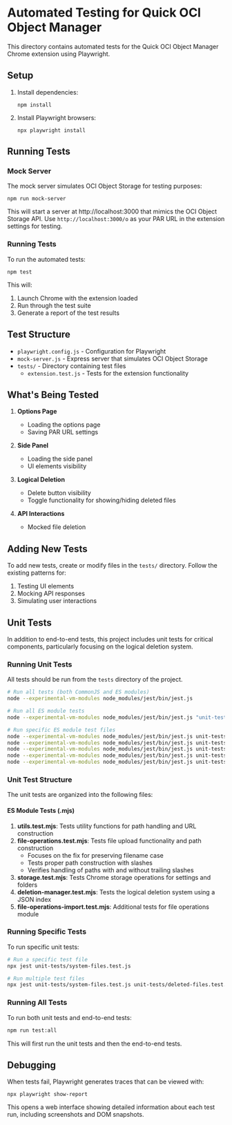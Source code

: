 # Automated Testing for Quick OCI Object Manager

This directory contains automated tests for the Quick OCI Object Manager Chrome extension using Playwright.

## Setup

1. Install dependencies:
   ```
   npm install
   ```

2. Install Playwright browsers:
   ```
   npx playwright install
   ```

## Running Tests

### Mock Server

The mock server simulates OCI Object Storage for testing purposes:

```
npm run mock-server
```

This will start a server at http://localhost:3000 that mimics the OCI Object Storage API. Use `http://localhost:3000/o` as your PAR URL in the extension settings for testing.

### Running Tests

To run the automated tests:

```
npm test
```

This will:
1. Launch Chrome with the extension loaded
2. Run through the test suite
3. Generate a report of the test results

## Test Structure

- `playwright.config.js` - Configuration for Playwright
- `mock-server.js` - Express server that simulates OCI Object Storage
- `tests/` - Directory containing test files
  - `extension.test.js` - Tests for the extension functionality

## What's Being Tested

1. **Options Page**
   - Loading the options page
   - Saving PAR URL settings

2. **Side Panel**
   - Loading the side panel
   - UI elements visibility

3. **Logical Deletion**
   - Delete button visibility
   - Toggle functionality for showing/hiding deleted files

4. **API Interactions**
   - Mocked file deletion

## Adding New Tests

To add new tests, create or modify files in the `tests/` directory. Follow the existing patterns for:

1. Testing UI elements
2. Mocking API responses
3. Simulating user interactions

## Unit Tests

In addition to end-to-end tests, this project includes unit tests for critical components, particularly focusing on the logical deletion system.

### Running Unit Tests

All tests should be run from the `tests` directory of the project.

```bash
# Run all tests (both CommonJS and ES modules)
node --experimental-vm-modules node_modules/jest/bin/jest.js

# Run all ES module tests
node --experimental-vm-modules node_modules/jest/bin/jest.js "unit-tests/.*\.mjs$"

# Run specific ES module test files
node --experimental-vm-modules node_modules/jest/bin/jest.js unit-tests/utils.test.mjs
node --experimental-vm-modules node_modules/jest/bin/jest.js unit-tests/file-operations.test.mjs
node --experimental-vm-modules node_modules/jest/bin/jest.js unit-tests/storage.test.mjs
node --experimental-vm-modules node_modules/jest/bin/jest.js unit-tests/deletion-manager.test.mjs
node --experimental-vm-modules node_modules/jest/bin/jest.js unit-tests/file-operations-import.test.mjs
```

### Unit Test Structure

The unit tests are organized into the following files:

#### ES Module Tests (.mjs)
1. **utils.test.mjs**: Tests utility functions for path handling and URL construction
2. **file-operations.test.mjs**: Tests file upload functionality and path construction
   - Focuses on the fix for preserving filename case
   - Tests proper path construction with slashes
   - Verifies handling of paths with and without trailing slashes
3. **storage.test.mjs**: Tests Chrome storage operations for settings and folders
4. **deletion-manager.test.mjs**: Tests the logical deletion system using a JSON index
5. **file-operations-import.test.mjs**: Additional tests for file operations module

### Running Specific Tests

To run specific unit tests:

```bash
# Run a specific test file
npx jest unit-tests/system-files.test.js

# Run multiple test files
npx jest unit-tests/system-files.test.js unit-tests/deleted-files.test.js
```

### Running All Tests

To run both unit tests and end-to-end tests:

```bash
npm run test:all
```

This will first run the unit tests and then the end-to-end tests.

## Debugging

When tests fail, Playwright generates traces that can be viewed with:

```
npx playwright show-report
```

This opens a web interface showing detailed information about each test run, including screenshots and DOM snapshots.
